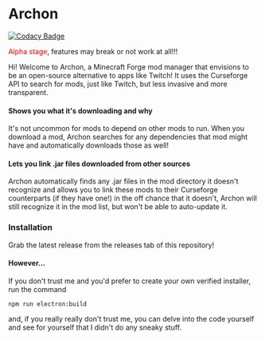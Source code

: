 # Archon

[![Codacy Badge](https://api.codacy.com/project/badge/Grade/9488cb8874834fa48affc2a2d767bde5)](https://app.codacy.com/manual/fractaal/archon-mod-manager?utm_source=github.com&utm_medium=referral&utm_content=fractaal/archon-mod-manager&utm_campaign=Badge_Grade_Dashboard)

<font color="red">Alpha stage</font>, features may break or not work at all!!!

Hi! Welcome to Archon, a Minecraft Forge mod manager that envisions to be an open-source alternative to apps like Twitch! It uses the Curseforge API to search for mods, just like Twitch, but less invasive and more transparent.

#### Shows you what it's downloading and why
It's not uncommon for mods to depend on other mods to run. When you download a mod, Archon searches for any dependencies that mod might have and automatically downloads those as well!

#### Lets you link .jar files downloaded from other sources
Archon automatically finds any .jar files in the mod directory it doesn't recognize and allows you to link these mods to their Curseforge counterparts (if they have one!) in the off chance that it doesn't, Archon will still recognize it in the mod list, but won't be able to auto-update it.

### Installation
Grab the latest release from the releases tab of this repository!
#### However...
If you don't trust me and you'd prefer to create your own verified installer, run the command
```
npm run electron:build
```
and, if you really really don't trust me, you can delve into the code yourself and see for yourself that I didn't do any sneaky stuff.


